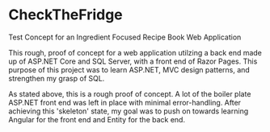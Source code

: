 # CheckTheFridge
Test Concept for an Ingredient Focused Recipe Book Web Application

This rough, proof of concept for a web application utilzing a back end made up of ASP.NET Core and SQL Server, with a front end of Razor Pages. This purpose of this project was to learn ASP.NET, MVC design patterns, and strengthen my grasp of SQL.

As stated above, this is a rough proof of concept. A lot of the boiler plate ASP.NET front end was left in place with minimal error-handling. After achieving this 'skeleton' state, my goal was to push on towards learning Angular for the front end and Entity for the back end.

